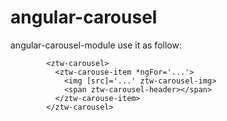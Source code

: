 # angular-carousel
angular-carousel-module
    use it as follow:
    
            <ztw-carousel>
              <ztw-carouse-item *ngFor='...'>
                <img [src]='...' ztw-carousel-img>
                <span ztw-carousel-header></span>
              </ztw-carouse-item>
            </ztw-carousel>
